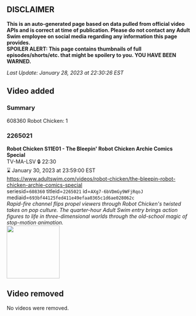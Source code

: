 ## DISCLAIMER
**This is an auto-generated page based on data pulled from official video APIs and is correct at time of publication. Please do not contact any Adult Swim employee on social media regarding any information this page provides.**  
**SPOILER ALERT: This page contains thumbnails of full episodes/shorts/etc. that might be spoilery to you. YOU HAVE BEEN WARNED.**  

_Last Update: January 28, 2023 at 22:30:26 EST_
## Video added
### Summary
608360 Robot Chicken: 1  
### 2265021
**Robot Chicken S11E01 - The Bleepin' Robot Chicken Archie Comics Special**  
TV-MA-LSV 🔒 22:30  
⌛ January 30, 2023 at 23:59:00 EST  
https://www.adultswim.com/videos/robot-chicken/the-bleepin-robot-chicken-archie-comics-special  
seriesid=`608360` titleid=`2265021` id=`AXg7-6bVDmGy9WFjRqoJ` mediaid=`693bf44125fed411e49efaa0365c1d6ae028062c`  
_Rapid-fire channel flips propel viewers through Robot Chicken's twisted takes on pop culture. The quarter-hour Adult Swim entry brings action figures to life in three-dimensional worlds through the old-school magic of stop-motion animation._  
<a href="https://media.cdn.adultswim.com/uploads/20210316/thumbnails/2_21316130427-RobotChicken_1023_dup-20210310.jpg"><img src="https://media.cdn.adultswim.com/uploads/20210316/thumbnails/2_21316130427-RobotChicken_1023_dup-20210310.jpg" height="144px" /></a>
## Video removed
No videos were removed.  
